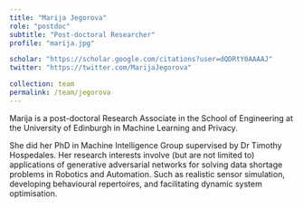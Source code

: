 ```yaml
---
title: "Marija Jegorova"
role: "postdoc"
subtitle: "Post-doctoral Researcher"
profile: "marija.jpg"

scholar: "https://scholar.google.com/citations?user=dQDRtY0AAAAJ"
twitter: "https://twitter.com/MarijaJegorova"

collection: team
permalink: /team/jegorova
---
```

Marija is a post-doctoral Research Associate in the School of Engineering at the
University of Edinburgh in Machine Learning and Privacy.

She did her PhD in Machine Intelligence Group supervised by Dr Timothy
Hospedales. Her research interests involve (but are not limited to) applications
of generative adversarial networks for solving data shortage problems in
Robotics and Automation. Such as realistic sensor simulation, developing
behavioural repertoires, and facilitating dynamic system optimisation.
